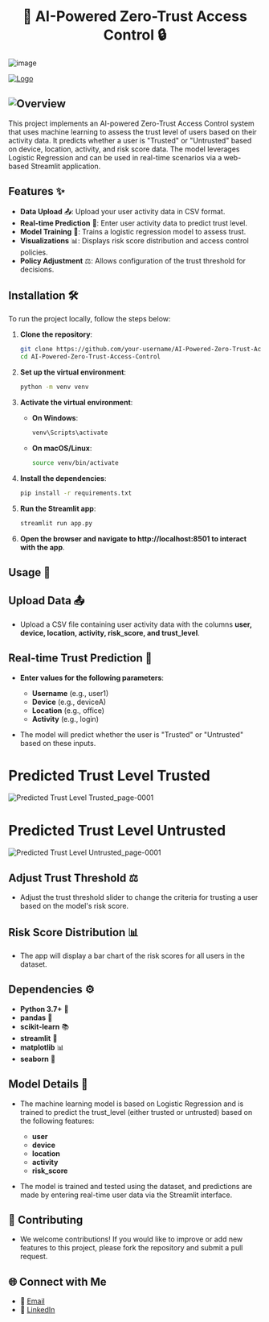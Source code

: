 <h1 align="center"> 🚀 AI-Powered Zero-Trust Access Control 🔒 </h1>

![image](https://github.com/user-attachments/assets/40f9e8c7-122d-488f-bfe5-36fc21ff50fd)

[![Logo](https://img.shields.io/badge/AI%20Powered%20Zero%2DTrust%20Access%20Control-blue?style=flat-square)](https://ai-powered-zero-trust-access-control-jkduzc6ennjgf98hdyr44y.streamlit.app/)

## ![Overview](https://img.shields.io/badge/Overview-📖-blue?style=for-the-badge)

This project implements an AI-powered Zero-Trust Access Control system that uses machine learning to assess the trust level of users based on their activity data. It predicts whether a user is "Trusted" or "Untrusted" based on device, location, activity, and risk score data. The model leverages Logistic Regression and can be used in real-time scenarios via a web-based Streamlit application.

## Features ✨
- **Data Upload** 📤: Upload your user activity data in CSV format.
- **Real-time Prediction** 🔮: Enter user activity data to predict trust level.
- **Model Training** 🧠: Trains a logistic regression model to assess trust.
- **Visualizations** 📊: Displays risk score distribution and access control policies.
- **Policy Adjustment** ⚖️: Allows configuration of the trust threshold for decisions.

## Installation 🛠️

To run the project locally, follow the steps below:

1. **Clone the repository**:

   ```bash
   git clone https://github.com/your-username/AI-Powered-Zero-Trust-Access-Control.git
   cd AI-Powered-Zero-Trust-Access-Control

2. **Set up the virtual environment**:

   ```bash
   python -m venv venv

3. **Activate the virtual environment**:
   - **On Windows**:
     ```bash
     venv\Scripts\activate
   - **On macOS/Linux**:
     ```bash
     source venv/bin/activate

4. **Install the dependencies**:

   ```bash
   pip install -r requirements.txt

5. **Run the Streamlit app**:

   ```bash
   streamlit run app.py

6. **Open the browser and navigate to http://localhost:8501 to interact with the app**.

## Usage 🚀

## Upload Data 📤
- Upload a CSV file containing user activity data with the columns **user, device, location, activity, risk_score, and trust_level**.

## Real-time Trust Prediction 🔮
- **Enter values for the following parameters**:
  - **Username** (e.g., user1)
  - **Device** (e.g., deviceA)
  - **Location** (e.g., office)
  - **Activity** (e.g., login)
    
- The model will predict whether the user is "Trusted" or "Untrusted" based on these inputs.

# Predicted Trust Level Trusted

![Predicted Trust Level Trusted_page-0001](https://github.com/user-attachments/assets/a776b925-8324-4531-a869-2e261c06add3)

# Predicted Trust Level Untrusted

![Predicted Trust Level Untrusted_page-0001](https://github.com/user-attachments/assets/1d8fceee-5ea7-4286-b655-a93cb36c3230)

## Adjust Trust Threshold ⚖️
- Adjust the trust threshold slider to change the criteria for trusting a user based on the model's risk score.

## Risk Score Distribution 📊
- The app will display a bar chart of the risk scores for all users in the dataset.

## Dependencies ⚙️

- **Python 3.7+** 🐍
- **pandas** 🐼
- **scikit-learn** 📚
- **streamlit** 🎥
- **matplotlib** 📊
- **seaborn** 🦢

## Model Details 🧠
- The machine learning model is based on Logistic Regression and is trained to predict the trust_level (either trusted or untrusted) based on the following features:

  - **user**
  - **device**
  - **location**
  - **activity**
  - **risk_score**

- The model is trained and tested using the dataset, and predictions are made by entering real-time user data via the Streamlit interface.

## 🤝 Contributing 
- We welcome contributions! If you would like to improve or add new features to this project, please fork the repository and submit a pull request.

## 🌐 Connect with Me 

- 📧 [Email](mailto:gauravghandat12@gmail.com)
- 💼 [LinkedIn](www.linkedin.com/in/gaurav-ghandat-68a5a22b4)




















